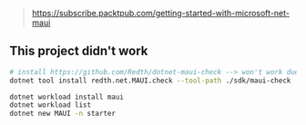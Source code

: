 >https://subscribe.packtpub.com/getting-started-with-microsoft-net-maui
## This project didn't work
```sh
# install https://github.com/Redth/dotnet-maui-check --> won't work due to path?
dotnet tool install redth.net.MAUI.check --tool-path ./sdk/maui-check
```

```sh
dotnet workload install maui
dotnet workload list
dotnet new MAUI -n starter
```